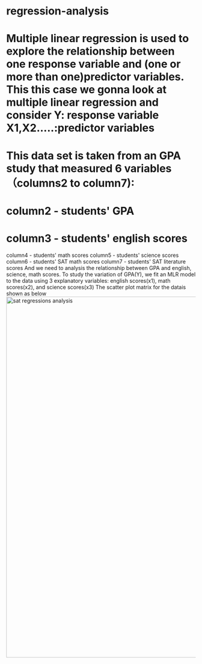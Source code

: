 # regression-analysis
# Multiple linear regression is used to explore the relationship between one response variable and (one or more than one)predictor variables. This this case we gonna look at multiple linear regression and consider Y: response variable    X1,X2.....:predictor variables
# This data set is taken from an GPA study that measured 6 variables（columns2 to column7):
# column2 - students' GPA
# column3 - students' english scores
column4 - students' math scores
column5 - students' science scores
column6 - students' SAT math scores
column7 - students' SAT literature scores
And we need to analysis the relationship between GPA and english, science, math scores. 
To study the variation of GPA(Y), we fit an MLR model to the data using 3 explanatory variables: english scores(x1), math scores(x2), and science scores(x3)
The scatter plot matrix for the datais shown as below
<img width="960" alt="sat regressions analysis" src="https://user-images.githubusercontent.com/38774100/39390645-8b30c3aa-4a65-11e8-9f43-7040b74474c0.png">
